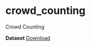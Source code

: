 # crowd_counting
Crowd Counting


__Dataset__
[Download](https://drive.google.com/open?id=16dhJn7k4FWVwByRsQAEpl9lwjuV03jVI)